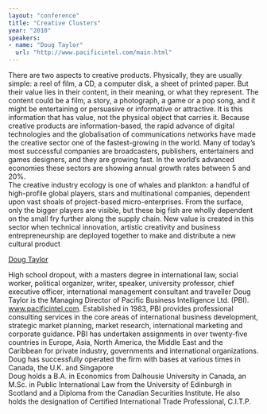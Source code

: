 ```yaml
---
layout: "conference"
title: "Creative Clusters"
year: "2010"
speakers:
- name: "Doug Taylor"
  url: "http://www.pacificintel.com/main.html"
---
```



There are two aspects to creative products. Physically, they are usually
simple: a reel of film, a CD, a computer disk, a sheet of printed paper. But
their value lies in their content, in their meaning, or what they represent.
The content could be a film, a story, a photograph, a game or a pop song, and
it might be entertaining or persuasive or informative or attractive. It is
this information that has value, not the physical object that carries it.
Because creative products are information-based, the rapid advance of digital
technologies and the globalisation of communications networks have made the
creative sector one of the fastest-growing in the world. Many of today’s most
successful companies are broadcasters, publishers, entertainers and games
designers, and they are growing fast. In the world’s advanced economies these
sectors are showing annual growth rates between 5 and 20%.  
The creative industry ecology is one of whales and plankton: a handful of
high-profile global players, stars and multinational companies, dependent upon
vast shoals of project-based micro-enterprises. From the surface, only the
bigger players are visible, but these big fish are wholly dependent on the
small fry further along the supply chain. New value is created in this sector
when technical innovation, artistic creativity and business entrepreneurship
are deployed together to make and distribute a new cultural product

[ Doug Taylor
](https://web.archive.org/web/20210413201247/http://www.pacificintel.com/main.html)

High school dropout, with a masters degree in international law, social
worker, political organizer, writer, speaker, university professor, chief
executive officer, international management consultant and traveller Doug
Taylor is the Managing Director of Pacific Business Intelligence Ltd. (PBI).
www.pacificintel.com. Established in 1983, PBI provides professional
consulting services in the core areas of international business development,
strategic market planning, market research, international marketing and
corporate guidance. PBI has undertaken assignments in over twenty-five
countries in Europe, Asia, North America, the Middle East and the Caribbean
for private industry, governments and international organizations. Doug has
successfully operated the firm with bases at various times in Canada, the U.K.
and Singapore  
Doug holds a B.A. in Economics from Dalhousie University in Canada, an M.Sc.
in Public International Law from the University of Edinburgh in Scotland and a
Diploma from the Canadian Securities Institute. He also holds the designation
of Certified International Trade Professional, C.I.T.P.


[//]: # (Retrieved from https://web.archive.org/web/20210416135337/https://www.ideawave.ca/the-conference/creative-clusters)